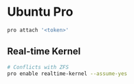 # Ubuntu Pro

```bash
pro attach '<token>'
```

## Real-time Kernel

```bash
# Conflicts with ZFS
pro enable realtime-kernel --assume-yes
```
